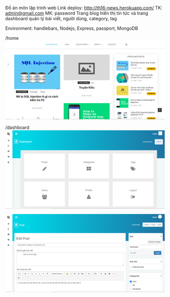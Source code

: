 Đồ án môn lập trình web
Link deploy: http://th16-news.herokuapp.com/
TK: admin@gmail.com
MK: password
Trang blog hiển thị tin tức và trang dashboard quản lý bài viết, người dùng, category, tag

Environment: handlebars, Nodejs, Express, passport, MongoDB

/home
![](static/demo.png)

/dashboard
![](static/demo_dashboard1.png)

![](static/demo_dashboard2.png)